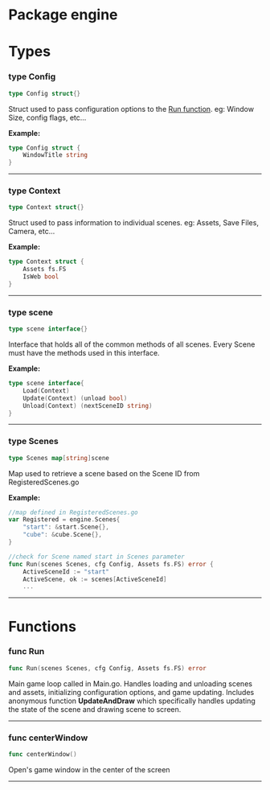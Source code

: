 # Package engine

# Types

### type **Config**
```go
type Config struct{}
```
Struct used to pass configuration options to the [Run function](#func-run). eg: Window Size, config flags, etc...

**Example:**
```go
type Config struct {
	WindowTitle string
}
```

---
### type **Context**
```go
type Context struct{}
```
Struct used to pass information to individual scenes. eg: Assets, Save Files, Camera, etc...

**Example:**
```go
type Context struct {
	Assets fs.FS
	IsWeb bool
}
```

---
### type **scene**
```go
type scene interface{}
```
Interface that holds all of the common methods of all scenes. Every Scene must have the methods used in this interface.

**Example:**
```go
type scene interface{
	Load(Context)
	Update(Context) (unload bool) 
	Unload(Context) (nextSceneID string)
}
```

---
### type **Scenes**
```go
type Scenes map[string]scene
```
Map used to retrieve a scene based on the Scene ID from RegisteredScenes.go 

**Example:**
```go
//map defined in RegisteredScenes.go
var Registered = engine.Scenes{
	"start": &start.Scene{},
	"cube": &cube.Scene{},
}
```

```go
//check for Scene named start in Scenes parameter
func Run(scenes Scenes, cfg Config, Assets fs.FS) error {
	ActiveSceneId := "start"
	ActiveScene, ok := scenes[ActiveSceneId]
	...
```

---

# Functions

### func **Run**
```go
func Run(scenes Scenes, cfg Config, Assets fs.FS) error 
```
Main game loop called in Main.go. Handles loading and unloading scenes and assets, initializing configuration options, and game updating. Includes anonymous function **UpdateAndDraw** which specifically handles updating the state of the scene and drawing scene to screen.

---
### func centerWindow
```go
func centerWindow()
```
Open's game window in the center of the screen

---


